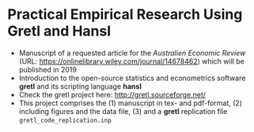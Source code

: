 # Practical Empirical Research Using Gretl and Hansl

- Manuscript of a requested article for the *Australien Economic Review* (URL: https://onlinelibrary.wiley.com/journal/14678462) which will be published in 2019
- Introduction to the open-source statistics and econometrics software **gretl** and its scripting language **hansl**
- Check the gretl project here: http://gretl.sourceforge.net/
- This project comprises the
  (1) manuscript in tex- and pdf-format,
  (2) including figures and the data file,
  (3) and a **gretl** replication file `gretl_code_replication.inp`
